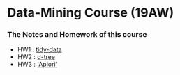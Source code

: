 # Data-Mining Course (19AW)
### The Notes and Homework of this course
* HW1 : [tidy-data](https://github.com/h30306/Learning-Notes/blob/master/data-mining/tidy-data/Tidy-data.ipynb)
* HW2 : [d-tree](https://github.com/h30306/Learning-Notes/blob/master/data-mining/decision-tree/d-tree%20NBA.ipynb)
* HW3 : ['Apiori'](https://github.com/h30306/Learning-Notes/blob/master/data-mining/Apiori/Apiori.ipynb)
